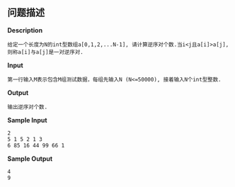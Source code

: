 ## 问题描述

**Description**

```
给定一个长度为N的int型数组a[0,1,2,...N-1], 请计算逆序对个数.当i<j且a[i]>a[j], 则称a[i]与a[j]是一对逆序对.
```

**Input**

```
第一行输入M表示包含M组测试数据，每组先输入N (N<=50000), 接着输入N个int型整数.
```

**Output**

```
输出逆序对个数.
```

**Sample Input**

```
2
5 1 5 2 1 3
6 85 16 44 99 66 1
```

**Sample Output**

```
4
9
```